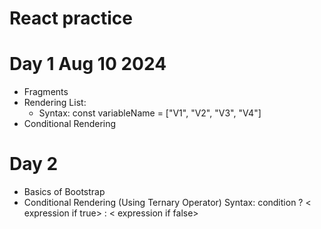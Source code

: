# React practice 

# Day 1 Aug 10 2024
  - Fragments 
  - Rendering List: 
    - Syntax: const variableName = ["V1", "V2", "V3", "V4"] 
  - Conditional Rendering 


# Day 2 
  - Basics of Bootstrap 
  - Conditional Rendering (Using Ternary Operator) Syntax: condition ? < expression if true> : < expression if false>